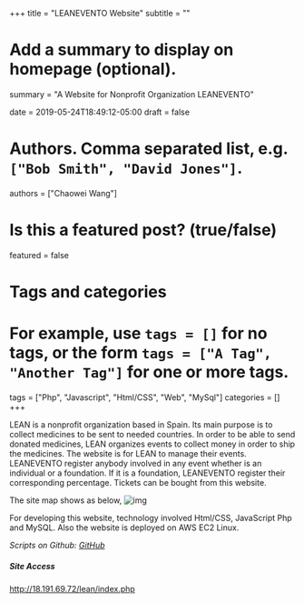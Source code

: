 +++
title = "LEANEVENTO Website"
subtitle = ""

# Add a summary to display on homepage (optional).
summary = "A Website for Nonprofit Organization LEANEVENTO"

date = 2019-05-24T18:49:12-05:00
draft = false

# Authors. Comma separated list, e.g. `["Bob Smith", "David Jones"]`.
authors = ["Chaowei Wang"]

# Is this a featured post? (true/false)
featured = false

# Tags and categories
# For example, use `tags = []` for no tags, or the form `tags = ["A Tag", "Another Tag"]` for one or more tags.
tags = ["Php", "Javascript", "Html/CSS", "Web", "MySql"]
categories = []
+++

LEAN is a nonprofit organization based in Spain. Its main purpose is to collect medicines to be sent to needed countries. In order to be able to send donated medicines, LEAN organizes events to collect money in order to ship the medicines. The website is for LEAN to manage their events. LEANEVENTO register anybody involved in any event whether is an individual or a foundation. If it is a foundation, LEANEVENTO register their corresponding percentage. Tickets can be bought from this website.

The site map shows as below,
![img](/img/leanSitemap.png)

For developing this website, technology involved Html/CSS, JavaScript Php and MySQL. Also the website is deployed on AWS EC2 Linux.  

*Scripts on Github: [GitHub](https://github.com/mangfu1231/lean)*

##### Site Access
http://18.191.69.72/lean/index.php

